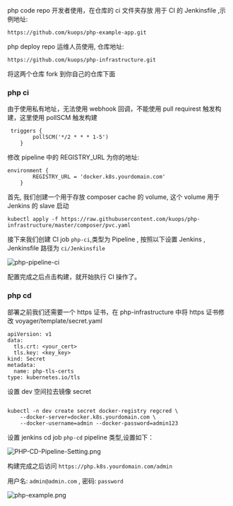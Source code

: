 php code repo 开发者使用，在仓库的 ci 文件夹存放 用于 CI 的 Jenkinsfile ,示例地址:

```
https://github.com/kuops/php-example-app.git
```

php deploy repo 运维人员使用, 仓库地址:

```
https://github.com/kuops/php-infrastructure.git
```

将这两个仓库 fork 到你自己的仓库下面

### php ci

由于使用私有地址，无法使用 webhook 回调，不能使用 pull requirest 触发构建，这里使用 pollSCM 触发构建

```
 triggers {
        pollSCM('*/2 * * * 1-5')
    }
```

修改 pipeline 中的 REGISTRY_URL 为你的地址:

```
environment {
        REGISTRY_URL = 'docker.k8s.yourdomain.com'
    }
```

首先, 我们创建一个用于存放 composer cache 的 volume, 这个 volume 用于 Jenkins 的 slave 启动

```
kubectl apply -f https://raw.githubusercontent.com/kuops/php-infrastructure/master/composer/pvc.yaml
```

接下来我们创建 CI job `php-ci`,类型为 Pipeline , 按照以下设置 Jenkins , Jenkinsfile 路径为 `ci/Jenkinsfile`

![php-pipeline-ci](images/PHP-CI-Pipeline-Setting.png)

配置完成之后点击构建，就开始执行 CI 操作了。

### php cd

部署之前我们还需要一个 https 证书，在 php-infrastructure 中将 https 证书修改 voyager/template/secret.yaml

```
apiVersion: v1
data:
  tls.crt: <your_cert>
  tls.key: <key_key>
kind: Secret
metadata:
  name: php-tls-certs
type: kubernetes.io/tls

```

设置 dev 空间拉去镜像 secret

```

kubectl -n dev create secret docker-registry regcred \
    --docker-server=docker.k8s.yourdomain.com \
    --docker-username=admin --docker-password=admin123
```

设置 jenkins cd job `php-cd` pipeline 类型,设置如下：

![PHP-CD-Pipeline-Setting.png](images/PHP-CD-Pipeline-Setting.png)

构建完成之后访问 `https://php.k8s.yourdomain.com/admin`

用户名: `admin@admin.com` , 密码: `password`

![php-example.png](images/php-example.png)

